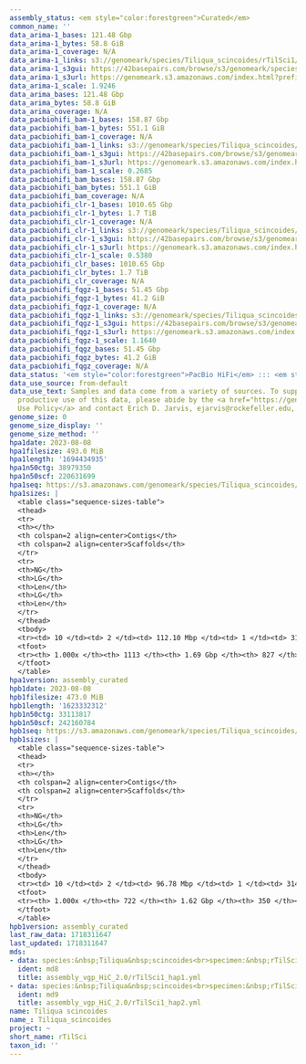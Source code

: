 ```yaml
---
assembly_status: <em style="color:forestgreen">Curated</em>
common_name: ''
data_arima-1_bases: 121.48 Gbp
data_arima-1_bytes: 58.8 GiB
data_arima-1_coverage: N/A
data_arima-1_links: s3://genomeark/species/Tiliqua_scincoides/rTilSci1/genomic_data/arima/<br>
data_arima-1_s3gui: https://42basepairs.com/browse/s3/genomeark/species/Tiliqua_scincoides/rTilSci1/genomic_data/arima/
data_arima-1_s3url: https://genomeark.s3.amazonaws.com/index.html?prefix=species/Tiliqua_scincoides/rTilSci1/genomic_data/arima/
data_arima-1_scale: 1.9246
data_arima_bases: 121.48 Gbp
data_arima_bytes: 58.8 GiB
data_arima_coverage: N/A
data_pacbiohifi_bam-1_bases: 158.87 Gbp
data_pacbiohifi_bam-1_bytes: 551.1 GiB
data_pacbiohifi_bam-1_coverage: N/A
data_pacbiohifi_bam-1_links: s3://genomeark/species/Tiliqua_scincoides/rTilSci1/genomic_data/pacbio_hifi/<br>
data_pacbiohifi_bam-1_s3gui: https://42basepairs.com/browse/s3/genomeark/species/Tiliqua_scincoides/rTilSci1/genomic_data/pacbio_hifi/
data_pacbiohifi_bam-1_s3url: https://genomeark.s3.amazonaws.com/index.html?prefix=species/Tiliqua_scincoides/rTilSci1/genomic_data/pacbio_hifi/
data_pacbiohifi_bam-1_scale: 0.2685
data_pacbiohifi_bam_bases: 158.87 Gbp
data_pacbiohifi_bam_bytes: 551.1 GiB
data_pacbiohifi_bam_coverage: N/A
data_pacbiohifi_clr-1_bases: 1010.65 Gbp
data_pacbiohifi_clr-1_bytes: 1.7 TiB
data_pacbiohifi_clr-1_coverage: N/A
data_pacbiohifi_clr-1_links: s3://genomeark/species/Tiliqua_scincoides/rTilSci1/genomic_data/pacbio_hifi/<br>
data_pacbiohifi_clr-1_s3gui: https://42basepairs.com/browse/s3/genomeark/species/Tiliqua_scincoides/rTilSci1/genomic_data/pacbio_hifi/
data_pacbiohifi_clr-1_s3url: https://genomeark.s3.amazonaws.com/index.html?prefix=species/Tiliqua_scincoides/rTilSci1/genomic_data/pacbio_hifi/
data_pacbiohifi_clr-1_scale: 0.5380
data_pacbiohifi_clr_bases: 1010.65 Gbp
data_pacbiohifi_clr_bytes: 1.7 TiB
data_pacbiohifi_clr_coverage: N/A
data_pacbiohifi_fqgz-1_bases: 51.45 Gbp
data_pacbiohifi_fqgz-1_bytes: 41.2 GiB
data_pacbiohifi_fqgz-1_coverage: N/A
data_pacbiohifi_fqgz-1_links: s3://genomeark/species/Tiliqua_scincoides/rTilSci1/genomic_data/pacbio_hifi/<br>
data_pacbiohifi_fqgz-1_s3gui: https://42basepairs.com/browse/s3/genomeark/species/Tiliqua_scincoides/rTilSci1/genomic_data/pacbio_hifi/
data_pacbiohifi_fqgz-1_s3url: https://genomeark.s3.amazonaws.com/index.html?prefix=species/Tiliqua_scincoides/rTilSci1/genomic_data/pacbio_hifi/
data_pacbiohifi_fqgz-1_scale: 1.1640
data_pacbiohifi_fqgz_bases: 51.45 Gbp
data_pacbiohifi_fqgz_bytes: 41.2 GiB
data_pacbiohifi_fqgz_coverage: N/A
data_status: '<em style="color:forestgreen">PacBio HiFi</em> ::: <em style="color:forestgreen">Arima</em>'
data_use_source: from-default
data_use_text: Samples and data come from a variety of sources. To support fair and
  productive use of this data, please abide by the <a href="https://genome10k.soe.ucsc.edu/data-use-policies/">Data
  Use Policy</a> and contact Erich D. Jarvis, ejarvis@rockefeller.edu, with any questions.
genome_size: 0
genome_size_display: ''
genome_size_method: ''
hpa1date: 2023-08-08
hpa1filesize: 493.0 MiB
hpa1length: '1694434935'
hpa1n50ctg: 38979350
hpa1n50scf: 220631699
hpa1seq: https://s3.amazonaws.com/genomeark/species/Tiliqua_scincoides/rTilSci1/assembly_curated/rTilSci1.hap1.cur.20230808.fasta.gz
hpa1sizes: |
  <table class="sequence-sizes-table">
  <thead>
  <tr>
  <th></th>
  <th colspan=2 align=center>Contigs</th>
  <th colspan=2 align=center>Scaffolds</th>
  </tr>
  <tr>
  <th>NG</th>
  <th>LG</th>
  <th>Len</th>
  <th>LG</th>
  <th>Len</th>
  </tr>
  </thead>
  <tbody>
  <tr><td> 10 </td><td> 2 </td><td> 112.10 Mbp </td><td> 1 </td><td> 314.85 Mbp </td></tr><tr><td> 20 </td><td> 3 </td><td> 97.34 Mbp </td><td> 2 </td><td> 282.99 Mbp </td></tr><tr><td> 30 </td><td> 5 </td><td> 57.77 Mbp </td><td> 2 </td><td> 282.99 Mbp </td></tr><tr><td> 40 </td><td> 9 </td><td> 49.85 Mbp </td><td> 3 </td><td> 237.25 Mbp </td></tr><tr style="background-color:#cccccc;"><td> 50 </td><td> 12 </td><td style="background-color:#88ff88;"> 38.98 Mbp </td><td> 4 </td><td style="background-color:#88ff88;"> 220.63 Mbp </td></tr><tr><td> 60 </td><td> 19 </td><td> 23.24 Mbp </td><td> 4 </td><td> 220.63 Mbp </td></tr><tr><td> 70 </td><td> 27 </td><td> 15.83 Mbp </td><td> 5 </td><td> 147.12 Mbp </td></tr><tr><td> 80 </td><td> 45 </td><td> 6.72 Mbp </td><td> 7 </td><td> 80.78 Mbp </td></tr><tr><td> 90 </td><td> 90 </td><td> 2.27 Mbp </td><td> 10 </td><td> 41.40 Mbp </td></tr><tr><td> 100 </td><td> 1113 </td><td> 1.67 Kbp </td><td> 827 </td><td> 14.02 Kbp </td></tr></tbody>
  <tfoot>
  <tr><th> 1.000x </th><th> 1113 </th><th> 1.69 Gbp </th><th> 827 </th><th> 1.69 Gbp </th></tr>
  </tfoot>
  </table>
hpa1version: assembly_curated
hpb1date: 2023-08-08
hpb1filesize: 473.0 MiB
hpb1length: '1623332312'
hpb1n50ctg: 33113817
hpb1n50scf: 242160784
hpb1seq: https://s3.amazonaws.com/genomeark/species/Tiliqua_scincoides/rTilSci1/assembly_curated/rTilSci1.hap2.cur.20230808.fasta.gz
hpb1sizes: |
  <table class="sequence-sizes-table">
  <thead>
  <tr>
  <th></th>
  <th colspan=2 align=center>Contigs</th>
  <th colspan=2 align=center>Scaffolds</th>
  </tr>
  <tr>
  <th>NG</th>
  <th>LG</th>
  <th>Len</th>
  <th>LG</th>
  <th>Len</th>
  </tr>
  </thead>
  <tbody>
  <tr><td> 10 </td><td> 2 </td><td> 96.78 Mbp </td><td> 1 </td><td> 314.32 Mbp </td></tr><tr><td> 20 </td><td> 4 </td><td> 81.08 Mbp </td><td> 2 </td><td> 272.45 Mbp </td></tr><tr><td> 30 </td><td> 6 </td><td> 57.70 Mbp </td><td> 2 </td><td> 272.45 Mbp </td></tr><tr><td> 40 </td><td> 9 </td><td> 46.53 Mbp </td><td> 3 </td><td> 242.16 Mbp </td></tr><tr style="background-color:#cccccc;"><td> 50 </td><td> 14 </td><td style="background-color:#88ff88;"> 33.11 Mbp </td><td> 3 </td><td style="background-color:#88ff88;"> 242.16 Mbp </td></tr><tr><td> 60 </td><td> 19 </td><td> 26.12 Mbp </td><td> 4 </td><td> 224.94 Mbp </td></tr><tr><td> 70 </td><td> 27 </td><td> 15.53 Mbp </td><td> 5 </td><td> 144.32 Mbp </td></tr><tr><td> 80 </td><td> 46 </td><td> 5.52 Mbp </td><td> 7 </td><td> 80.22 Mbp </td></tr><tr><td> 90 </td><td> 97 </td><td> 1.91 Mbp </td><td> 9 </td><td> 48.70 Mbp </td></tr><tr><td> 100 </td><td> 722 </td><td> 14.02 Kbp </td><td> 350 </td><td> 14.02 Kbp </td></tr></tbody>
  <tfoot>
  <tr><th> 1.000x </th><th> 722 </th><th> 1.62 Gbp </th><th> 350 </th><th> 1.62 Gbp </th></tr>
  </tfoot>
  </table>
hpb1version: assembly_curated
last_raw_data: 1718311647
last_updated: 1718311647
mds:
- data: species:&nbsp;Tiliqua&nbsp;scincoides<br>specimen:&nbsp;rTilSci1<br>projects:&nbsp;<br>&nbsp;&nbsp;-&nbsp;vgp<br>data_location:&nbsp;S3<br>release_to:&nbsp;S3<br>haplotype_to_curate:&nbsp;hap1<br>hap1:&nbsp;s3://genomeark/species/Tiliqua_scincoides/rTilSci1/assembly_vgp_HiC_2.0/rTilSci1.HiC.hap1.20230411.fasta.gz<br>hap2:&nbsp;s3://genomeark/species/Tiliqua_scincoides/rTilSci1/assembly_vgp_HiC_2.0/rTilSci1.HiC.hap2.20230411.fasta.gz<br>pretext_hap1:&nbsp;s3://genomeark/species/Tiliqua_scincoides/rTilSci1/assembly_vgp_HiC_2.0/evaluation/hap1/pretext/rTilSci1_hap1__s2_heatmap.pretext<br>pretext_hap2:&nbsp;s3://genomeark/species/Tiliqua_scincoides/rTilSci1/assembly_vgp_HiC_2.0/evaluation/hap2/pretext/rTilSci1_hap2__s2_heatmap.pretext<br>kmer_spectra_img:&nbsp;s3://genomeark/species/Tiliqua_scincoides/rTilSci1/assembly_vgp_HiC_2.0/evaluation/merqury/rTilSci1_png/<br>pacbio_read_dir:&nbsp;s3://genomeark/species/Tiliqua_scincoides/rTilSci1/genomic_data/pacbio_hifi/<br>pacbio_read_type:&nbsp;hifi<br>hic_read_dir:&nbsp;s3://genomeark/species/Tiliqua_scincoides/rTilSci1/genomic_data/arima/<br>pipeline:<br>&nbsp;&nbsp;-&nbsp;hifiasm&nbsp;(0.18.5+galaxy1)<br>&nbsp;&nbsp;-&nbsp;yahs&nbsp;(1.2a.2+galaxy0)<br>assembled_by_group:&nbsp;Rockefeller<br>notes:&nbsp;This&nbsp;was&nbsp;a&nbsp;hifiasm-HiC&nbsp;assembly&nbsp;of&nbsp;rTilSci1,&nbsp;resulting&nbsp;in&nbsp;two&nbsp;complete&nbsp;haplotypes.&nbsp;This&nbsp;individual&nbsp;did&nbsp;not&nbsp;have&nbsp;bionano&nbsp;data.&nbsp;HiC&nbsp;scaffolding&nbsp;was&nbsp;performed&nbsp;with&nbsp;yahs.&nbsp;The&nbsp;HiC&nbsp;prep&nbsp;was&nbsp;Arima&nbsp;kit&nbsp;2.&nbsp;I&nbsp;am&nbsp;submitting&nbsp;both&nbsp;hap1&nbsp;&&nbsp;hap2&nbsp;for&nbsp;dual&nbsp;curation.&nbsp;This&nbsp;is&nbsp;the&nbsp;curation&nbsp;ticket&nbsp;for&nbsp;hap1.&nbsp;Please&nbsp;note&nbsp;that&nbsp;both&nbsp;haplotypes&nbsp;show&nbsp;some&nbsp;false&nbsp;joins&nbsp;after&nbsp;yahs&nbsp;scaffolding.&nbsp;I&nbsp;tried&nbsp;to&nbsp;re-run&nbsp;yahs&nbsp;with&nbsp;different&nbsp;resolutions,&nbsp;but&nbsp;could&nbsp;not&nbsp;obtain&nbsp;a&nbsp;satisfactory&nbsp;result.
  ident: md8
  title: assembly_vgp_HiC_2.0/rTilSci1_hap1.yml
- data: species:&nbsp;Tiliqua&nbsp;scincoides<br>specimen:&nbsp;rTilSci1<br>projects:&nbsp;<br>&nbsp;&nbsp;-&nbsp;vgp<br>data_location:&nbsp;S3<br>release_to:&nbsp;S3<br>haplotype_to_curate:&nbsp;hap2<br>hap1:&nbsp;s3://genomeark/species/Tiliqua_scincoides/rTilSci1/assembly_vgp_HiC_2.0/rTilSci1.HiC.hap1.20230411.fasta.gz<br>hap2:&nbsp;s3://genomeark/species/Tiliqua_scincoides/rTilSci1/assembly_vgp_HiC_2.0/rTilSci1.HiC.hap2.20230411.fasta.gz<br>pretext_hap1:&nbsp;s3://genomeark/species/Tiliqua_scincoides/rTilSci1/assembly_vgp_HiC_2.0/evaluation/hap1/pretext/rTilSci1_hap1__s2_heatmap.pretext<br>pretext_hap2:&nbsp;s3://genomeark/species/Tiliqua_scincoides/rTilSci1/assembly_vgp_HiC_2.0/evaluation/hap2/pretext/rTilSci1_hap2__s2_heatmap.pretext<br>kmer_spectra_img:&nbsp;s3://genomeark/species/Tiliqua_scincoides/rTilSci1/assembly_vgp_HiC_2.0/evaluation/merqury/rTilSci1_png/<br>pacbio_read_dir:&nbsp;s3://genomeark/species/Tiliqua_scincoides/rTilSci1/genomic_data/pacbio_hifi/<br>pacbio_read_type:&nbsp;hifi<br>hic_read_dir:&nbsp;s3://genomeark/species/Tiliqua_scincoides/rTilSci1/genomic_data/arima/<br>pipeline:<br>&nbsp;&nbsp;-&nbsp;hifiasm&nbsp;(0.18.5+galaxy1)<br>&nbsp;&nbsp;-&nbsp;yahs&nbsp;(1.2a.2+galaxy0)<br>assembled_by_group:&nbsp;Rockefeller<br>notes:&nbsp;This&nbsp;was&nbsp;a&nbsp;hifiasm-HiC&nbsp;assembly&nbsp;of&nbsp;rTilSci1,&nbsp;resulting&nbsp;in&nbsp;two&nbsp;complete&nbsp;haplotypes.&nbsp;This&nbsp;individual&nbsp;did&nbsp;not&nbsp;have&nbsp;bionano&nbsp;data.&nbsp;HiC&nbsp;scaffolding&nbsp;was&nbsp;performed&nbsp;with&nbsp;yahs.&nbsp;The&nbsp;HiC&nbsp;prep&nbsp;was&nbsp;Arima&nbsp;kit&nbsp;2.&nbsp;I&nbsp;am&nbsp;submitting&nbsp;both&nbsp;hap1&nbsp;&&nbsp;hap2&nbsp;for&nbsp;dual&nbsp;curation.&nbsp;This&nbsp;is&nbsp;the&nbsp;curation&nbsp;ticket&nbsp;for&nbsp;hap2.&nbsp;Please&nbsp;note&nbsp;that&nbsp;both&nbsp;haplotypes&nbsp;show&nbsp;some&nbsp;false&nbsp;joins&nbsp;after&nbsp;yahs&nbsp;scaffolding.&nbsp;I&nbsp;tried&nbsp;to&nbsp;re-run&nbsp;yahs&nbsp;with&nbsp;different&nbsp;resolutions,&nbsp;but&nbsp;could&nbsp;not&nbsp;obtain&nbsp;a&nbsp;satisfactory&nbsp;result.
  ident: md9
  title: assembly_vgp_HiC_2.0/rTilSci1_hap2.yml
name: Tiliqua scincoides
name_: Tiliqua_scincoides
project: ~
short_name: rTilSci
taxon_id: ''
---
```

